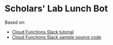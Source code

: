 # Scholars' Lab Lunch Bot

Based on:

* [Cloud Functions Slack tutorial][tutorial]
* [Cloud Functions Slack sample source code][code]

[tutorial]: https://cloud.google.com/functions/docs/tutorials/slack
[code]: main.py

